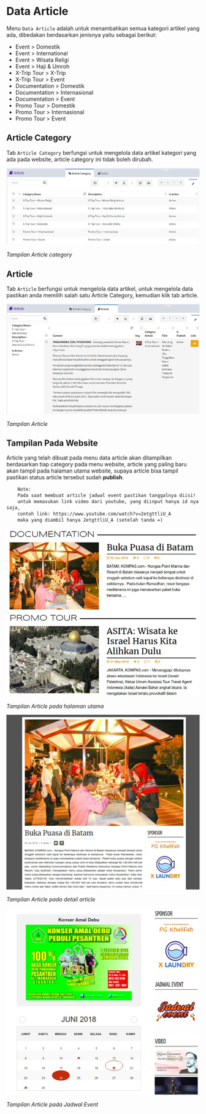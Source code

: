 <h1><i class="fa fa-file-text"></i> Data Article</h1>

Menu `Data Article` adalah untuk menambahkan semua kategori artikel yang ada, dibedakan berdasarkan jenisnya yaitu sebagai berikut:

- Event > Domestik
- Event > International
- Event > Wisata Religi
- Event > Haji & Umroh
- X-Trip Tour > X-Trip
- X-Trip Tour > Event
- Documentation > Domestik
- Documentation > Internasional
- Documentation > Event
- Promo Tour > Domestik
- Promo Tour > Internasional
- Promo Tour > Event

## <i class="fa fa-tags"></i> Article Category

Tab `Article Category` berfungsi untuk mengelola data artikel kategori yang ada pada website, article category ini tidak boleh dirubah.

![Article Category](../img/article-category.jpg)

*Tampilan Article category*

## <i class="fa fa-book"></i> Article

Tab `Article` berfungsi untuk mengelola data artikel, untuk mengelola data pastikan anda memilih salah satu Article Category, kemudian klik tab article.

![Article](../img/article.jpg)

*Tampilan Article*

## Tampilan Pada Website

Article yang telah dibuat pada menu data article akan ditampilkan berdasarkan tiap category pada menu website, article yang paling baru akan tampil pada halaman utama website, supaya article bisa tampil pastikan status article tersebut sudah **publish**.

		Note: 
		Pada saat membuat article jadwal event pastikan tanggalnya diisi!
		untuk memasukan link video dari youtube, yang diinput hanya id nya saja, 
		contoh link: https://www.youtube.com/watch?v=2etgttliU_A 
		maka yang diambil hanya 2etgttliU_A (setelah tanda =)


![Article Website](../img/article-web.jpg)

*Tampilan Article pada halaman utama*

![Article Single](../img/article-single.jpg)

*Tampilan Article pada detail article*

![jadwal Event](../img/jadwal-event.jpg)

*Tampilan Article pada Jadwal Event*
